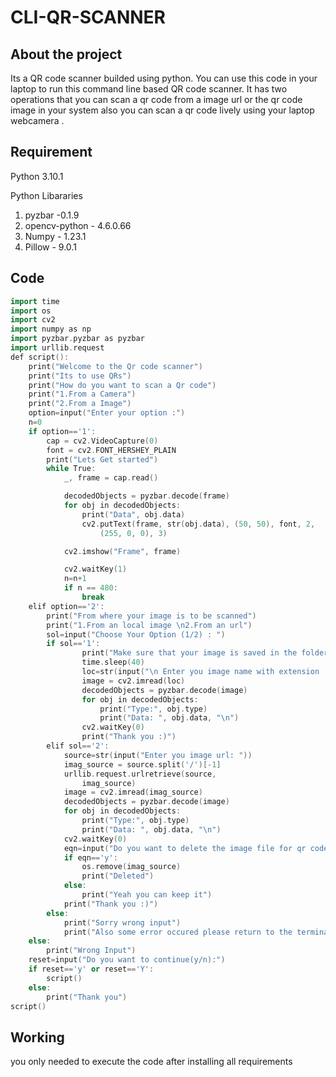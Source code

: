# CLI-QR-SCANNER 

## About the project
Its a QR code scanner builded using python. You can use this code in your laptop to run this command line based QR code scanner. It has two operations that you can scan a qr code from a image url or the qr code image in your system also you can scan a qr code lively using your laptop webcamera .

## Requirement
Python 3.10.1

Python Libararies

1) pyzbar -0.1.9
2) opencv-python - 4.6.0.66
3) Numpy - 1.23.1
4) Pillow -  9.0.1

## Code
```ino
import time
import os
import cv2
import numpy as np
import pyzbar.pyzbar as pyzbar
import urllib.request
def script():
    print("Welcome to the Qr code scanner")
    print("Its to use QRs")
    print("How do you want to scan a Qr code")
    print("1.From a Camera")
    print("2.From a Image")
    option=input("Enter your option :")
    n=0
    if option=='1':
        cap = cv2.VideoCapture(0)
        font = cv2.FONT_HERSHEY_PLAIN
        print("Lets Get started")
        while True:
            _, frame = cap.read()

            decodedObjects = pyzbar.decode(frame)
            for obj in decodedObjects:
                print("Data", obj.data)
                cv2.putText(frame, str(obj.data), (50, 50), font, 2,
                    (255, 0, 0), 3)

            cv2.imshow("Frame", frame)

            cv2.waitKey(1)
            n=n+1
            if n == 480:
                break
    elif option=='2':
        print("From where your image is to be scanned")
        print("1.From an local image \n2.From an url")
        sol=input("Choose Your Option (1/2) : ")
        if sol=='1':
                print("Make sure that your image is saved in the folder where this file running")
                time.sleep(40)
                loc=str(input("\n Enter you image name with extension : "))
                image = cv2.imread(loc)
                decodedObjects = pyzbar.decode(image)
                for obj in decodedObjects:
                    print("Type:", obj.type)
                    print("Data: ", obj.data, "\n")
                cv2.waitKey(0)
                print("Thank you :)")
        elif sol=='2':
            source=str(input("Enter you image url: "))
            imag_source = source.split('/')[-1]
            urllib.request.urlretrieve(source,
                imag_source)
            image = cv2.imread(imag_source)
            decodedObjects = pyzbar.decode(image)
            for obj in decodedObjects:
                print("Type:", obj.type)
                print("Data: ", obj.data, "\n")
            cv2.waitKey(0)
            eqn=input("Do you want to delete the image file for qr code (y/n): ")
            if eqn=='y':
                os.remove(imag_source)
                print("Deleted")
            else:
                print("Yeah you can keep it")
            print("Thank you :)")
        else:
            print("Sorry wrong input")
            print("Also some error occured please return to the terminal")
    else:
        print("Wrong Input")
    reset=input("Do you want to continue(y/n):")
    if reset=='y' or reset=='Y':
        script()
    else:
        print("Thank you")
script()
```

## Working
you only needed to execute the code after installing all requirements
